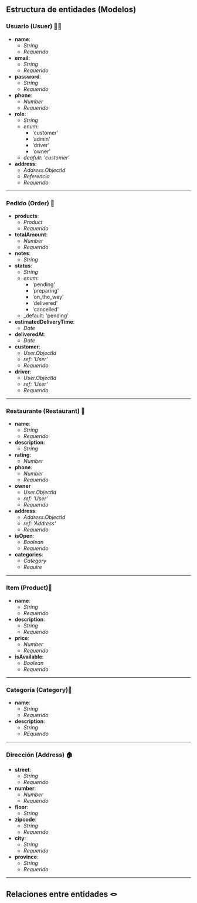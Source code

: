 ## Estructura de entidades (Modelos)

### Usuario (Usuer) 👨‍💼
 - **name**: 
    - _String_
    - _Requerido_
 - **email**: 
    - _String_
    - _Requerido_
 - **password**: 
    - _String_
    - _Requerido_
 - **phone**: 
    - _Number_
    - _Requerido_
 - **role**: 
    - _String_
    - _enum:_
        - 'customer'
        - 'admin'
        - 'driver'
        - 'owner'
    - _deafult: 'customer'_
 - **address**: 
    - _Address.ObjectId_
    - _Referencia_
    - _Requerido_
---
### Pedido (Order) 🍲
- **products**: 
    - _Product_
    - _Requerido_
- **totalAmount**: 
    - _Number_
    - _Requerido_
- **notes**: 
    - _String_
- **status**: 
    - _String_
    - _enum:_
        - 'pending'
        - 'preparing'
        - 'on_the_way'
        - 'delivered'
        - 'cancelled'
    - _default: 'pending'
- **estimatedDeliveryTime**:
    - _Date_
- **deliveredAt**:
    - _Date_
- **customer**:
    - _User.ObjectId_
    - _ref: 'User'_
    - _Requerido_
- **driver**:
    - _User.ObjectId_
    - _ref: 'User'_
    - _Requerido_
---
### Restaurante (Restaurant) 🍝
- **name**:
    - _String_
    - _Requerido_
- **description**:
    - _String_
- **rating**:
    - _Number_
- **phone**:
    - _Number_
    - _Requerido_
- **owner**
    - _User.ObjectId_
    - _ref: 'User'_
    - _Requerido_
- **address**:
    - _Address.ObjectId_
    - _ref: 'Address'_
    - _Requerido_
- **isOpen**:
    - _Boolean_
    - _Requerido_
- **categories**:
    - _Category_
    - _Require_
---
### Item (Product)🛒
- **name**:
    - _String_
    - _Requerido_
- **description**:
    - _String_
    - _Requerido_
- **price**:
    - _Number_
    - _Requerido_
- **isAvailable**:
    - _Boolean_
    - _Requerido_
---
### Categoría (Category)📇
- **name**:
    - _String_
    - _Requerido_
- **description**:
    - _String_
    - _REquerido_
---
### Dirección (Address) 🏠
- **street**:
    - _String_
    - _Requerido_
- **number**:
    - _Number_
    - _Requerido_
- **floor**:
    - _String_
- **zipcode**:
    - _String_
    - _Requerido_
- **city**:
    - _String_
    - _Requerido_
- **province**:
    - _String_
    - _Requerido_
---
## Relaciones entre entidades 🪢 